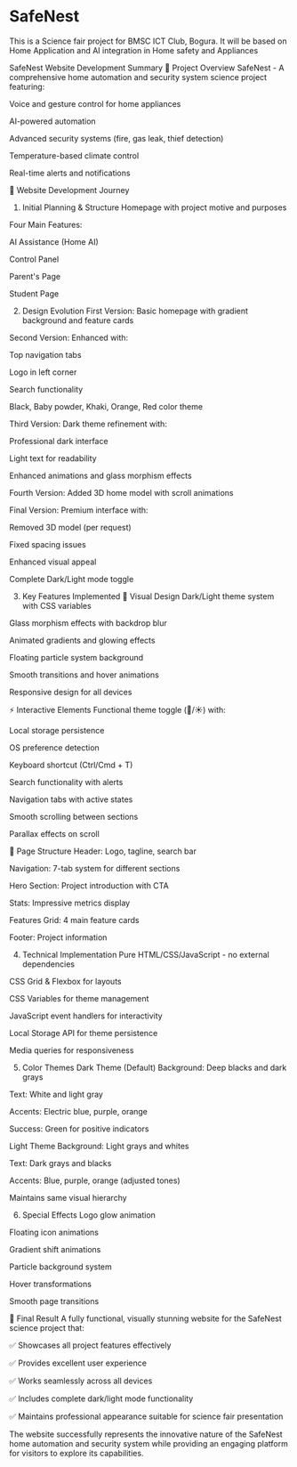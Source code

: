 # SafeNest
This is a Science fair project for BMSC ICT Club, Bogura. It will be based on Home Application and AI integration in Home safety and Appliances


SafeNest Website Development Summary
🎯 Project Overview
SafeNest - A comprehensive home automation and security system science project featuring:

Voice and gesture control for home appliances

AI-powered automation

Advanced security systems (fire, gas leak, thief detection)

Temperature-based climate control

Real-time alerts and notifications

🚀 Website Development Journey
1. Initial Planning & Structure
Homepage with project motive and purposes

Four Main Features:

AI Assistance (Home AI)

Control Panel

Parent's Page

Student Page

2. Design Evolution
First Version: Basic homepage with gradient background and feature cards

Second Version: Enhanced with:

Top navigation tabs

Logo in left corner

Search functionality

Black, Baby powder, Khaki, Orange, Red color theme

Third Version: Dark theme refinement with:

Professional dark interface

Light text for readability

Enhanced animations and glass morphism effects

Fourth Version: Added 3D home model with scroll animations

Final Version: Premium interface with:

Removed 3D model (per request)

Fixed spacing issues

Enhanced visual appeal

Complete Dark/Light mode toggle

3. Key Features Implemented
🎨 Visual Design
Dark/Light theme system with CSS variables

Glass morphism effects with backdrop blur

Animated gradients and glowing effects

Floating particle system background

Smooth transitions and hover animations

Responsive design for all devices

⚡ Interactive Elements
Functional theme toggle (🌙/☀️) with:

Local storage persistence

OS preference detection

Keyboard shortcut (Ctrl/Cmd + T)

Search functionality with alerts

Navigation tabs with active states

Smooth scrolling between sections

Parallax effects on scroll

📱 Page Structure
Header: Logo, tagline, search bar

Navigation: 7-tab system for different sections

Hero Section: Project introduction with CTA

Stats: Impressive metrics display

Features Grid: 4 main feature cards

Footer: Project information

4. Technical Implementation
Pure HTML/CSS/JavaScript - no external dependencies

CSS Grid & Flexbox for layouts

CSS Variables for theme management

JavaScript event handlers for interactivity

Local Storage API for theme persistence

Media queries for responsiveness

5. Color Themes
Dark Theme (Default)
Background: Deep blacks and dark grays

Text: White and light gray

Accents: Electric blue, purple, orange

Success: Green for positive indicators

Light Theme
Background: Light grays and whites

Text: Dark grays and blacks

Accents: Blue, purple, orange (adjusted tones)

Maintains same visual hierarchy

6. Special Effects
Logo glow animation

Floating icon animations

Gradient shift animations

Particle background system

Hover transformations

Smooth page transitions

🎉 Final Result
A fully functional, visually stunning website for the SafeNest science project that:

✅ Showcases all project features effectively

✅ Provides excellent user experience

✅ Works seamlessly across all devices

✅ Includes complete dark/light mode functionality

✅ Maintains professional appearance suitable for science fair presentation

The website successfully represents the innovative nature of the SafeNest home automation and security system while providing an engaging platform for visitors to explore its capabilities.